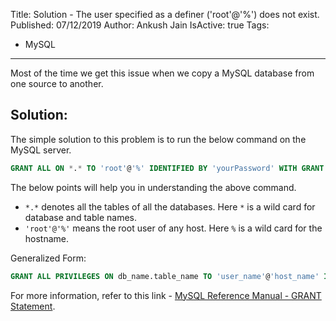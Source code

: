 Title: Solution - The user specified as a definer ('root'@'%') does not exist.
Published: 07/12/2019
Author: Ankush Jain
IsActive: true
Tags:
  - MySQL
---
Most of the time we get this issue when we copy a MySQL database from one source to another.

## Solution:
The simple solution to this problem is to run the below command on the MySQL server.

```sql
GRANT ALL ON *.* TO 'root'@'%' IDENTIFIED BY 'yourPassword' WITH GRANT OPTION;
```

The below points will help you in understanding the above command.
*   `*.*` denotes all the tables of all the databases. Here `*` is a wild card for database and table names.
*   `'root'@'%'` means the root user of any host. Here `%` is a wild card for the hostname.


Generalized Form:

```sql
GRANT ALL PRIVILEGES ON db_name.table_name TO 'user_name'@'host_name' IDENTIFIED BY 'password' WITH GRANT OPTION;
```

For more information, refer to this link - [MySQL Reference Manual - GRANT Statement](https://dev.mysql.com/doc/refman/5.5/en/grant.html).

                